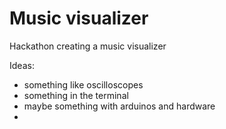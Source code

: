 # Music visualizer

Hackathon creating a music visualizer

Ideas:
- something like oscilloscopes
- something in the terminal
- maybe something with arduinos and hardware
- 
